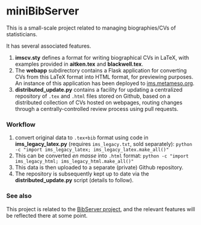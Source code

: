 miniBibServer
=============

This is a small-scale project related to managing biographies/CVs of statisticians.

It has several associated features.

1. **imscv.sty** defines a format for writing biographical CVs in LaTeX, with examples provided in **aitken.tex** and **blackwell.tex**.
1. The **webapp** subdirectory contains a Flask application for converting CVs from this LaTeX format into HTML format, for previewing purposes.  An instance of this application has been deployed to [ims.metameso.org](http://ims.metameso.org).
1. **distributed_update.py** contains a facility for updating a centralized repository of `.tex` and `.html` files stored on Github, based on a distributed collection of CVs hosted on webpages, routing changes through a centrally-controlled review process using pull requests.

### Workflow

1. convert original data to `.tex+bib` format using code in **ims_legacy_latex.py** (requires `ims_legacy.txt`, sold separately):
    `python -c "import ims_legacy_latex; ims_legacy_latex.make_all()"`
2. This can be converted _en masse_ into `.html` format: `python -c "import ims_legacy_html; ims_legacy_html.make_all()"`
3. This data is then uploaded to a separate (private) Github repository.
4. The repository is subsequently kept up to date via the **distributed_update.py** script (details to follow).

### See also

This project is related to the [BibServer project](https://github.com/holtzermann17/bibserver), and the relevant
features will be reflected there at some point.
